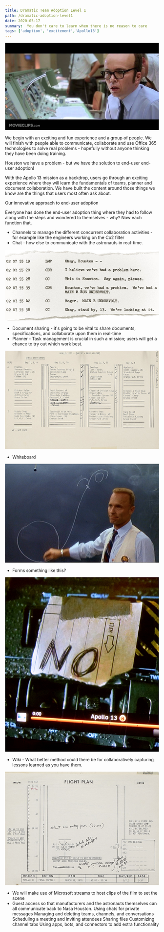 ```yaml
---
title: Dramatic Team Adoption Level 1
path: /dramatic-adoption-level1
date: 2020-05-17
summary:  You don't care to learn when there is no reason to care  
tags: ['adoption', 'excitement','Apollo13']
---
```


![problem](./images/problem.jpg)
 
We begin with an exciting and fun experience and a group of people. We will finish with people able to communicate, collaborate and use Office 365 technologies to solve real problems - hopefully without anyone thinking they have been doing training.

Houston we have a problem - but we have the solution to end-user end-user adoption!

With the Apollo 13 mission as a backdrop, users go through an exciting experience where they will learn the fundamentals of teams, planner and document collaboration. We have built the content around those things we know are the things that users most often ask about.

Our innovative approach to end-user adoption 

Everyone has done the end-user adoption thing where they had to follow along with the steps and wondered to themselves - why? Now each function that. 

* Channels to manage the different concurrent collaboration activities - for example like the engineers working on the Co2 filter 
* Chat - how else to communicate with the astronauts in real-time.

![chat](./images/apollo13chat.jpg)

* Document sharing - it's going to be vital to share documents, specifications, and collaborate upon them in real-time
* Planner  - Task management is crucial in such a mission; users will get a chance to try out which work best. 

![blackboard](./images/planner.png)

* Whiteboard 

![blackboard](./images/whiteboard.png)

* Forms something like this?

![blackboard](./images/no.jpg)


* Wiki -  What better method could there be for collaboratively capturing lessons learned as you have them. 

![something like a wiki](./images/wiki.png)


* We will make use of Microsoft streams to host clips of the film to set the scene 
* Guest access so that manufacturers and the astronauts themselves can all communicate back to Nasa Houston.
Using chats for private messages
Managing and deleting teams, channels, and conversations
Scheduling a meeting and inviting attendees
Sharing files
Customizing channel tabs
Using apps, bots, and connectors to add extra functionality